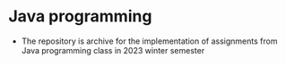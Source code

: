 # Java programming

- The repository is archive for the implementation of assignments from Java programming class in 2023 winter semester
